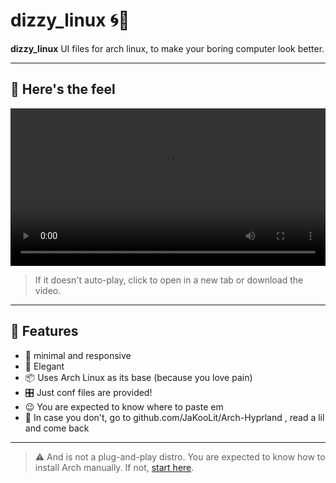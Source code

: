 # dizzy_linux 🌀🐧

**dizzy_linux** UI files for arch linux, to make your boring computer look better.

---

## 🎥 Here's the feel

<video src="https://github.com/user-attachments/assets/4cd04201-f1db-41bb-9b05-796ab5da11af" controls autoplay loop width="100%"></video>

> If it doesn't auto-play, click to open in a new tab or download the video.

---

## 🌟 Features

- 🧠 minimal and responsive
- 🎨 Elegant
- 📦 Uses Arch Linux as its base (because you love pain)
- 🎛️ Just conf files are provided!
- 😉 You are expected to know where to paste em
- 📖 In case you don't, go to github.com/JaKooLit/Arch-Hyprland , read a lil and come back

---

> ⚠️ And is not a plug-and-play distro. You are expected to know how to install Arch manually. If not, [start here](https://wiki.archlinux.org/).
